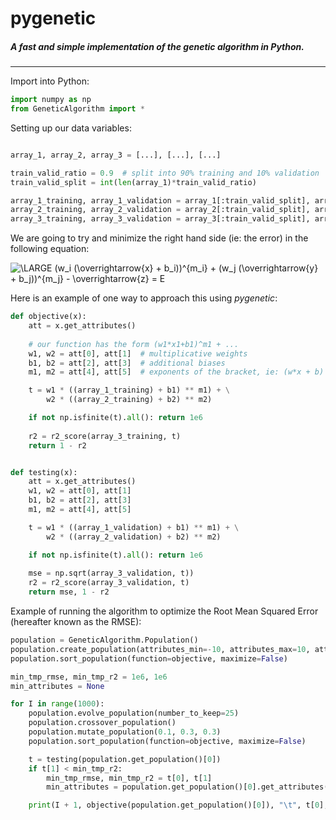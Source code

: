 # pygenetic
##### A fast and simple implementation of the genetic algorithm in Python.



---
Import into Python:

```python
import numpy as np
from GeneticAlgorithm import *
```


Setting up our data variables:

```python

array_1, array_2, array_3 = [...], [...], [...]

train_valid_ratio = 0.9  # split into 90% training and 10% validation
train_valid_split = int(len(array_1)*train_valid_ratio) 

array_1_training, array_1_validation = array_1[:train_valid_split], array_1[train_valid_split:]
array_2_training, array_2_validation = array_2[:train_valid_split], array_2[train_valid_split:]
array_3_training, array_3_validation = array_3[:train_valid_split], array_3[train_valid_split:]

```


We are going to try and minimize the right hand side (ie: the error) in the following equation:

<img src="https://latex.codecogs.com/gif.latex?\LARGE&space;(w_i&space;(\overrightarrow{x}&space;&plus;&space;b_i))^{m_i}&space;&plus;&space;(w_j&space;(\overrightarrow{y}&space;&plus;&space;b_j))^{m_j}&space;-&space;\overrightarrow{z}&space;=&space;E" title="\LARGE (w_i (\overrightarrow{x} + b_i))^{m_i} + (w_j (\overrightarrow{y} + b_j))^{m_j} - \overrightarrow{z} = E" />

Here is an example of one way to approach this using _pygenetic_:


```python
def objective(x):
    att = x.get_attributes()
    
    # our function has the form (w1*x1+b1)^m1 + ...
    w1, w2 = att[0], att[1]  # multiplicative weights
    b1, b2 = att[2], att[3]  # additional biases
    m1, m2 = att[4], att[5]  # exponents of the bracket, ie: (w*x + b)

    t = w1 * ((array_1_training) + b1) ** m1) + \
        w2 * ((array_2_training) + b2) ** m2)

    if not np.isfinite(t).all(): return 1e6
    
    r2 = r2_score(array_3_training, t)
    return 1 - r2


def testing(x):
    att = x.get_attributes()
    w1, w2 = att[0], att[1]
    b1, b2 = att[2], att[3]
    m1, m2 = att[4], att[5]

    t = w1 * ((array_1_validation) + b1) ** m1) + \
        w2 * ((array_2_validation) + b2) ** m2)

    if not np.isfinite(t).all(): return 1e6
    
    mse = np.sqrt(array_3_validation, t))
    r2 = r2_score(array_3_validation, t)
    return mse, 1 - r2
```

Example of running the algorithm to optimize the Root Mean Squared Error (hereafter known as the RMSE):

```python
population = GeneticAlgorithm.Population()
population.create_population(attributes_min=-10, attributes_max=10, attributes_size=6, population_size=25000)
population.sort_population(function=objective, maximize=False)

min_tmp_rmse, min_tmp_r2 = 1e6, 1e6
min_attributes = None

for I in range(1000):
    population.evolve_population(number_to_keep=25)
    population.crossover_population()
    population.mutate_population(0.1, 0.3, 0.3)
    population.sort_population(function=objective, maximize=False)

    t = testing(population.get_population()[0])
    if t[1] < min_tmp_r2:
        min_tmp_rmse, min_tmp_r2 = t[0], t[1]
        min_attributes = population.get_population()[0].get_attributes()

    print(I + 1, objective(population.get_population()[0]), "\t", t[0], "\t", 1-t[1])
```
